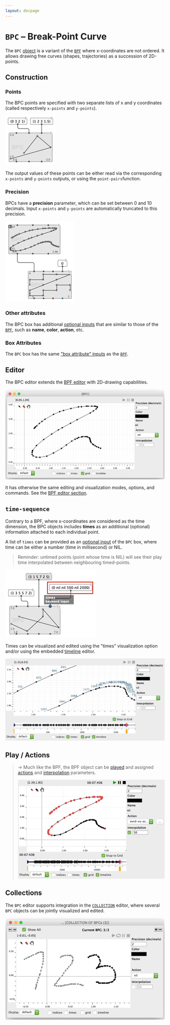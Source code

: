 ```yaml
---
layout: docpage
---
```


# `BPC` – Break-Point Curve

The `BPC` [object](objects) is a variant of the [`BPF`](bpf) where x-coordinates are not ordered. 
It allows drawing free curves (shapes, trajectories) as a succession of 2D-points.


## Construction 

### Points

The BPC points are specified with two separate lists of x and y coordinates (called respectively `x-points` and `y-points`).

<img src="bpc_img/bpc-box.png">

The output values of these points can be either read via the corresponding `x-points` and `y-points` outputs, or using the `point-pairs`function.


### Precision

BPCs have a **precision** parameter, which can be set between 0 and 10 decimals. 
Input `x-points` and `y-points` are automatically truncated to this precision.

<img src="bpc_img/bpc-decimals-truncated.png">


### Other attributes

The BPC box has additional [optional inputs](objects#additionaloptional-inputsoutputs) that are similar to those of the [`BPF`](bpf#other-bpf-attributes), such as **name**, **color**, **action**, etc.


### Box Attributes 

The `BPC` box has the same ["box attribute" inputs](objects#box-attribute-inputs) as the [`BPF`](bpf#box-attributes).


## Editor

The BPC editor extends the [BPF editor](bpf#editor) with 2D-drawing capabilities.

<img src="bpc_img/bpc-editor.png"> 

It has otherwise the same editing and visualization modes, options, and commands. See the [BPF editor section](bpf#editor).



## `time-sequence`

Contrary to a BPF, where x-coordinates are considered as the time dimension, the BPC objects includes **times** as an additional (optional) information attached to each individual point.

A list of `times` can be provided as an [optional input](objects#additionaloptional-inputsoutputs) of the `BPC` box, where time can be either a number (time in millisecond) or NIL.

> Reminder: untimed points (point whose time is NIL) will see their play time interpolated between neighbouring timed-points.


<img src="bpc_img/bpc-box-times.png"> 

Times can be visualized and edited using the "times" visualization option and/or using the embedded [timeline](time-sequence#editor) editor.

<img src="bpc_img/bpc-editor-timeline.png"> 

## Play / Actions

> &rarr; Much like the BPF, the BPF object can be [played](bpf#play) and assigned [actions](bpf#actions) and [interpolation](bpf#interpolation) parameters.
>
> <img src="bpc_img/bpc-editor-play.png"> 

## Collections

The `BPC` editor supports integration in the [`COLLECTION`](store-collect#collection) editor, where several `BPC` objects can be jointly visualized and edited.

<img src="store-collect_img/collection-editor-showall-bpc.png">
